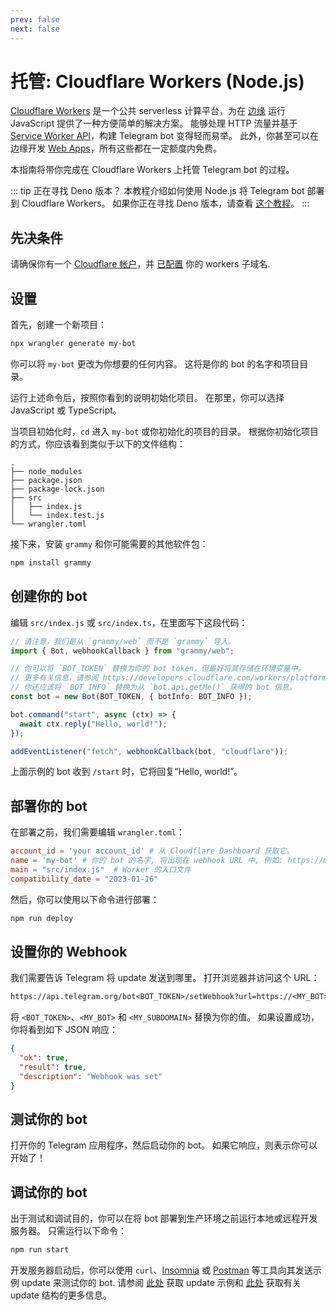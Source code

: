 ```yaml
---
prev: false
next: false
---
```


# 托管: Cloudflare Workers (Node.js)

[Cloudflare Workers](https://workers.cloudflare.com/) 是一个公共 serverless 计算平台，为在 [边缘](https://en.wikipedia.org/wiki/Edge_computing) 运行 JavaScript 提供了一种方便简单的解决方案。
能够处理 HTTP 流量并基于 [Service Worker API](https://developer.mozilla.org/en-US/docs/Web/API/Service_Worker_API)，构建 Telegram bot 变得轻而易举。
此外，你甚至可以在边缘开发 [Web Apps](https://core.telegram.org/bots/webapps)，所有这些都在一定额度内免费。

本指南将带你完成在 Cloudflare Workers 上托管 Telegram bot 的过程。

::: tip 正在寻找 Deno 版本？
本教程介绍如何使用 Node.js 将 Telegram bot 部署到 Cloudflare Workers。
如果你正在寻找 Deno 版本，请查看 [这个教程](./cloudflare-workers)。
:::

## 先决条件

请确保你有一个 [Cloudflare 帐户](https://dash.cloudflare.com/login)，并 [已配置](https://dash.cloudflare.com/?account=workers) 你的 workers 子域名.

## 设置

首先，创建一个新项目：

```sh
npx wrangler generate my-bot
```

你可以将 `my-bot` 更改为你想要的任何内容。
这将是你的 bot 的名字和项目目录。

运行上述命令后，按照你看到的说明初始化项目。
在那里，你可以选择 JavaScript 或 TypeScript。

当项目初始化时，`cd` 进入 `my-bot` 或你初始化的项目的目录。
根据你初始化项目的方式，你应该看到类似于以下的文件结构：

```asciiart:no-line-numbers
.
├── node_modules
├── package.json
├── package-lock.json
├── src
│   ├── index.js
│   └── index.test.js
└── wrangler.toml
```

接下来，安装 `grammy` 和你可能需要的其他软件包：

```sh
npm install grammy
```

## 创建你的 bot

编辑 `src/index.js` 或 `src/index.ts`，在里面写下这段代码：

```ts
// 请注意，我们是从 `grammy/web` 而不是 `grammy` 导入。
import { Bot, webhookCallback } from "grammy/web";

// 你可以将 `BOT_TOKEN` 替换为你的 bot token，但最好将其存储在环境变量中。
// 更多有关信息，请参阅 https://developers.cloudflare.com/workers/platform/environment-variables/#secrets-on-deployed-workers.
// 你还应该将 `BOT_INFO` 替换为从 `bot.api.getMe()` 获得的 bot 信息。
const bot = new Bot(BOT_TOKEN, { botInfo: BOT_INFO });

bot.command("start", async (ctx) => {
  await ctx.reply("Hello, world!");
});

addEventListener("fetch", webhookCallback(bot, "cloudflare"));
```

上面示例的 bot 收到 `/start` 时，它将回复“Hello, world!”。

## 部署你的 bot

在部署之前，我们需要编辑 `wrangler.toml`：

```toml
account_id = 'your account_id' # 从 Cloudflare Dashboard 获取它。
name = 'my-bot' # 你的 bot 的名字, 将出现在 webhook URL 中, 例如: https://my-bot.my-subdomain.workers.dev
main = "src/index.js"  # Worker 的入口文件
compatibility_date = "2023-01-16"
```

然后，你可以使用以下命令进行部署：

```sh
npm run deploy
```

## 设置你的 Webhook

我们需要告诉 Telegram 将 update 发送到哪里。
打开浏览器并访问这个 URL：

```txt
https://api.telegram.org/bot<BOT_TOKEN>/setWebhook?url=https://<MY_BOT>.<MY_SUBDOMAIN>.workers.dev/
```

将 `<BOT_TOKEN>`、`<MY_BOT>` 和 `<MY_SUBDOMAIN>` 替换为你的值。
如果设置成功，你将看到如下 JSON 响应：

```json
{
  "ok": true,
  "result": true,
  "description": "Webhook was set"
}
```

## 测试你的 bot

打开你的 Telegram 应用程序，然后启动你的 bot。
如果它响应，则表示你可以开始了！

## 调试你的 bot

出于测试和调试目的，你可以在将 bot 部署到生产环境之前运行本地或远程开发服务器。
只需运行以下命令：

```sh
npm run start
```

开发服务器启动后，你可以使用 `curl`、[Insomnia](https://insomnia.rest) 或 [Postman](https://postman.com) 等工具向其发送示例 update 来测试你的 bot.
请参阅 [此处](https://core.telegram.org/bots/webhooks#testing-your-bot-with-updates) 获取 update 示例和 [此处](https://core.telegram.org/bots/api#update) 获取有关 update 结构的更多信息。

